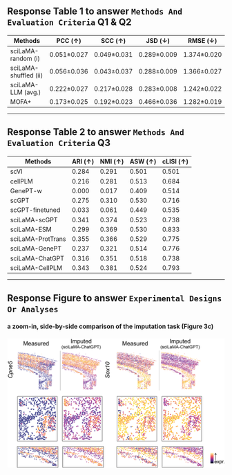 ## Response Table 1 to answer `Methods And Evaluation Criteria` Q1 & Q2
|Methods| PCC (↑) | SCC (↑) | JSD (↓) | RMSE (↓) |
| ------------- | ------------- | ------------- | ------------- | ------------- | 
| sciLaMA-random (i) | 0.051±0.027 | 0.049±0.031 | 0.289±0.009 | 1.374±0.020 |
| sciLaMA-shuffled (ii) | 0.056±0.036 | 0.043±0.037 | 0.288±0.009 | 1.366±0.027 |
|sciLaMA-LLM (avg.)	|0.222±0.027|	0.217±0.028	|0.283±0.008|	1.242±0.022
| MOFA+ | 0.173±0.025 | 0.192±0.023 | 0.466±0.036	| 1.282±0.019 |

---			
## Response Table 2 to answer `Methods And Evaluation Criteria` Q3
|Methods| ARI (↑) | NMI (↑) | ASW (↑) | cLISI (↑) |
| ------------- | ------------- | ------------- | ------------- | ------------- | 
|scVI	| 0.284	|0.291	|0.501	|0.501 |
|cellPLM |0.216	|0.281	|0.513	|0.684 |
|GenePT-w	|0.000	|0.017	|0.409	|0.514 |
|scGPT	|0.275	|0.310	|0.530	|0.716 |
|scGPT-finetuned	|0.033	|0.061	|0.449	|0.535 |
|sciLaMA-scGPT	|0.341	|0.374	|0.523	|0.738 |
|sciLaMA-ESM	|0.299	|0.369	|0.530	|0.833 |
|sciLaMA-ProtTrans	|0.355	|0.366	|0.529	|0.775|
|sciLaMA-GenePT	|0.237	|0.321	|0.514	|0.776 |
|sciLaMA-ChatGPT	|0.316	|0.351	|0.518	|0.738 |
|sciLaMA-CellPLM	|0.343	|0.381	|0.524	|0.793|

---		
			
## Response Figure to answer `Experimental Designs Or Analyses`
#### a zoom-in, side-by-side comparison of the imputation task (Figure 3c)
![alt text](https://github.com/anonymous-ICML2025/rebuttal_April1st/blob/main/Figures/Spatial_zoomin.png)
